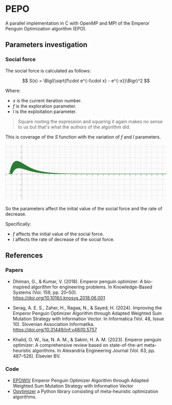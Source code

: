 # PEPO

A parallel implementation in C with OpenMP and MPI of the Emperor Penguin Optimization algorithm (EPO). 

## Parameters investigation

### Social force

The social force is calculated as follows:

$$
S(x) = \Bigl(\sqrt{f\cdot e^{-l\cdot x} - e^{-x}}\Bigr)^2
$$

Where:

- $x$ is the current iteration number.
- $f$ is the exploration parameter.
- $l$ is the exploitation parameter.

> Square rooting the expression and squaring it again makes no sense to us but that's what the authors of the algorithm did.

This is coverage of the $S$ function with the variation of $f$ and $l$ parameters.

![Social force](./images/social_force_var.png)

So the parameters affect the initial value of the social force and the rate of decrease.

Specifically:

- $f$ affects the initial value of the social force.
- $l$ affects the rate of decrease of the social force.


## References

### Papers

- Dhiman, G., & Kumar, V. (2018). Emperor penguin optimizer: A bio-inspired algorithm for engineering problems. In Knowledge-Based Systems (Vol. 159, pp. 20–50). https://doi.org/10.1016/j.knosys.2018.06.001

- Serag, A. E. S., Zaher, H., Ragaa, N., & Sayed, H. (2024). Improving the Emperor Penguin Optimizer Algorithm through Adapted Weighted Sum Mutation Strategy with Information Vector. In Informatica (Vol. 48, Issue 10). Slovenian Association Informatika. https://doi.org/10.31449/inf.v48i10.5757

- Khalid, O. W., Isa, N. A. M., & Sakim, H. A. M. (2023). Emperor penguin optimizer: A comprehensive review based on state-of-the-art meta-heuristic algorithms. In Alexandria Engineering Journal (Vol. 63, pp. 487–526). Elsevier BV.

### Code

- [EPOWIV](https://github.com/ahmedsssssA/EPOWIV) Emperor Penguin Optimizer Algorithm through Adapted Weighted Sum Mutation Strategy with Information Vector
- [Opytimizer](https://github.com/gugarosa/opytimizer) a Python library consisting of meta-heuristic optimization algorithms.